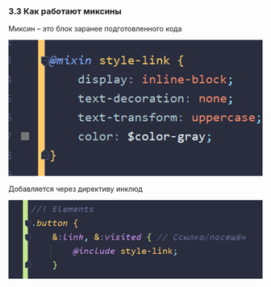 ### **3.3 Как работают миксины**

Миксин – это блок заранее подготовленного кода

![](_png/Pasted%20image%2020220908085933.png)

Добавляется через директиву инклюд

![](_png/Pasted%20image%2020220908085937.png)